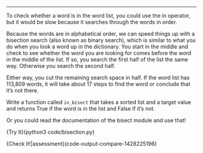 --------------
To check whether a word is in the word list, you could use the <span>in</span> operator, but it would be slow because it searches through the words in order.

Because the words are in alphabetical order, we can speed things up with a bisection search (also known as binary search), which is similar to what you do when you look a word up in the dictionary. You start in the middle and check to see whether the word you are looking for comes before the word in the middle of the list. If so, you search the first half of the list the same way. Otherwise you search the second half.

Either way, you cut the remaining search space in half. If the word list has 113,809 words, it will take about 17 steps to find the word or conclude that it’s not there.

Write a function called `in_bisect` that takes a sorted list and a target value and returns <span>True</span> if the word is in the list and <span>False</span> if it’s not.

Or you could read the documentation of the <span>bisect</span> module and use that! 

{Try It}(python3 code/bisection.py)

{Check It!|assessment}(code-output-compare-1428225196)
